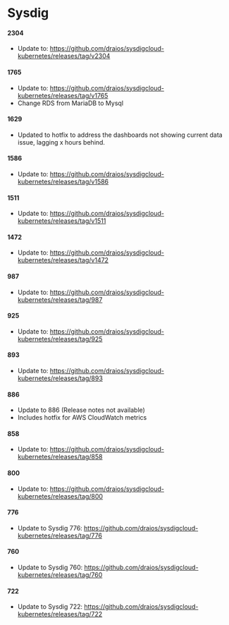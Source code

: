 # Sysdig

#### 2304

- Update to: https://github.com/draios/sysdigcloud-kubernetes/releases/tag/v2304

#### 1765

- Update to: https://github.com/draios/sysdigcloud-kubernetes/releases/tag/v1765
- Change RDS from MariaDB to Mysql

#### 1629

- Updated to hotfix to address the dashboards not showing current data issue, lagging x hours behind.

#### 1586

- Update to: https://github.com/draios/sysdigcloud-kubernetes/releases/tag/v1586

#### 1511

- Update to: https://github.com/draios/sysdigcloud-kubernetes/releases/tag/v1511

#### 1472

- Update to: https://github.com/draios/sysdigcloud-kubernetes/releases/tag/v1472

#### 987

- Update to: https://github.com/draios/sysdigcloud-kubernetes/releases/tag/987

#### 925

- Update to: https://github.com/draios/sysdigcloud-kubernetes/releases/tag/925

#### 893

- Update to: https://github.com/draios/sysdigcloud-kubernetes/releases/tag/893

#### 886

- Update to 886 (Release notes not available)
- Includes hotfix for AWS CloudWatch metrics

#### 858

- Update to: https://github.com/draios/sysdigcloud-kubernetes/releases/tag/858

#### 800

- Update to: https://github.com/draios/sysdigcloud-kubernetes/releases/tag/800

#### 776

- Update to Sysdig 776: https://github.com/draios/sysdigcloud-kubernetes/releases/tag/776

#### 760

- Update to Sysdig 760: https://github.com/draios/sysdigcloud-kubernetes/releases/tag/760

#### 722

- Update to Sysdig 722: https://github.com/draios/sysdigcloud-kubernetes/releases/tag/722
